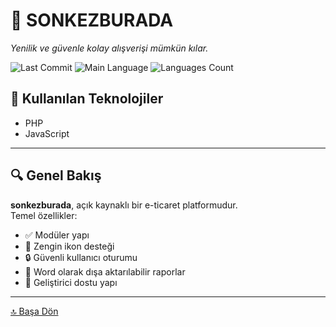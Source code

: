 
# 🛒 SONKEZBURADA

*Yenilik ve güvenle kolay alışverişi mümkün kılar.*

![Last Commit](https://img.shields.io/github/last-commit/Burke-sec/sonkezburada?style=flat&logo=git&logoColor=white&color=0080ff)
![Main Language](https://img.shields.io/github/languages/top/Burke-sec/sonkezburada?style=flat&color=0080ff)
![Languages Count](https://img.shields.io/github/languages/count/Burke-sec/sonkezburada?style=flat&color=0080ff)

## 🔧 Kullanılan Teknolojiler
- PHP  
- JavaScript  

---

## 🔍 Genel Bakış

**sonkezburada**, açık kaynaklı bir e-ticaret platformudur.  
Temel özellikler:
- ✅ Modüler yapı  
- 🎨 Zengin ikon desteği  
- 🔒 Güvenli kullanıcı oturumu  
- 📁 Word olarak dışa aktarılabilir raporlar  
- 🚀 Geliştirici dostu yapı

---

[🔝 Başa Dön](#sonkezburada)

